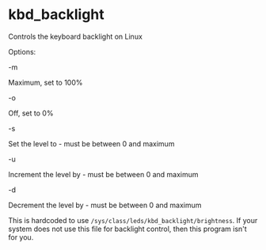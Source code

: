 # kbd_backlight
Controls the keyboard backlight on Linux

Options:

-m

  Maximum, set to 100%
  
-o

  Off, set to 0%

-s <level>

  Set the level to <level> - must be between 0 and maximum

-u <increment>

  Increment the level by <increment> - must be between 0 and maximum

-d <increment>

  Decrement the level by <increment> - must be between 0 and maximum

This is hardcoded to use `/sys/class/leds/kbd_backlight/brightness`.  If
your system does not use this file for backlight control, then this
program isn't for you.
